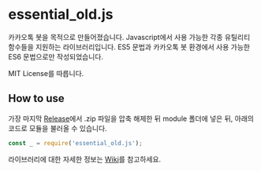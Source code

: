 # essential_old.js

카카오톡 봇을 목적으로 만들어졌습니다.
Javascript에서 사용 가능한 각종 유틸리티 함수들을 지원하는 라이브러리입니다.
ES5 문법과 카카오톡 봇 환경에서 사용 가능한 ES6 문법으로만 작성되었습니다.  

MIT License를 따릅니다.

## How to use

가장 마지막 [Release](https://github.com/kktbot-module/Essential_old/releases)에서 .zip 파일을 압축 해제한 뒤 module 폴더에 넣은 뒤, 아래의 코드로 모듈을 불러올 수 있습니다.
```js
const _ = require('essential_old.js');
```

라이브러리에 대한 자세한 정보는 [Wiki](https://github.com/kktbot-module/Essential_old/wiki)를 참고하세요.
